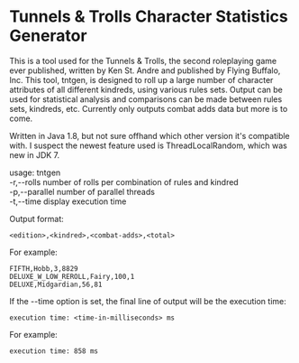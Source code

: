 # Tunnels & Trolls Character Statistics Generator
This is a tool used for the Tunnels & Trolls, the second roleplaying game ever published, written by Ken St. Andre and published by Flying Buffalo, Inc. This tool, tntgen, is designed to roll up a large number of character attributes of all different kindreds, using various rules sets. Output can be used for statistical analysis and comparisons can be made between rules sets, kindreds, etc. Currently only outputs combat adds data but more is to come.  
  
  
Written in Java 1.8, but not sure offhand which other version it's compatible with. I suspect the newest feature used is ThreadLocalRandom, which was new in JDK 7.  
  
usage: tntgen  
 -r,--rolls <arg>      number of rolls per combination of rules and kindred  
 -p,--parallel <arg>   number of parallel threads  
 -t,--time             display execution time  
  
Output format:  
```
<edition>,<kindred>,<combat-adds>,<total>  
```
  
For example:  
```
FIFTH,Hobb,3,8829
DELUXE_W_LOW_REROLL,Fairy,100,1
DELUXE,Midgardian,56,81
```

If the --time option is set, the final line of output will be the execution time:
```
execution time: <time-in-milliseconds> ms
```

For example:
```
execution time: 858 ms
```
